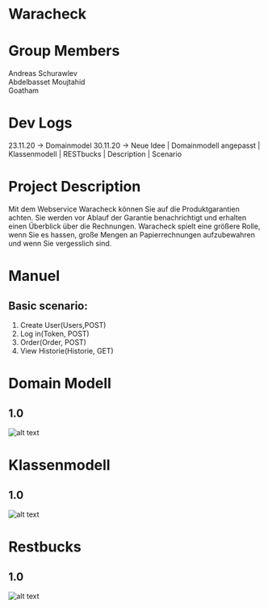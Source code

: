 # Waracheck

# Group Members
Andreas Schurawlev <br>
Abdelbasset Moujtahid <br>
Goatham <br>

# Dev Logs

23.11.20 -> Domainmodel
30.11.20 -> Neue Idee | Domainmodell angepasst | Klassenmodell | RESTbucks | Description | Scenario


# Project Description
Mit dem Webservice Waracheck können Sie auf die Produktgarantien achten. Sie werden vor Ablauf der Garantie benachrichtigt und erhalten einen Überblick über die Rechnungen.
Waracheck spielt eine größere Rolle, wenn Sie es hassen, große Mengen an Papierrechnungen aufzubewahren und wenn Sie vergesslich sind.

# Manuel
## Basic scenario:
1. Create User(Users,POST)
2. Log in(Token, POST)
3. Order(Order, POST)
4. View Historie(Historie, GET)

# Domain Modell
## 1.0
![alt text](https://i.ibb.co/416gGj2/Domain.png)
# Klassenmodell
## 1.0
![alt text](https://i.ibb.co/RjycsrX/Klassenmodell.png)
# Restbucks
## 1.0
![alt text](https://i.ibb.co/0Y1VtB3/Restbucks.png)
